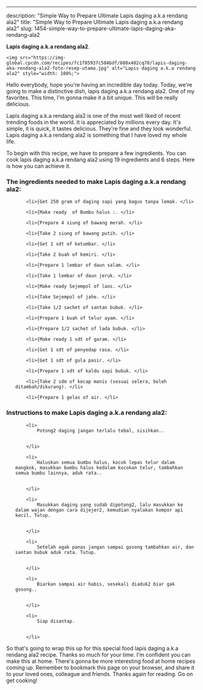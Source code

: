 ---
description: "Simple Way to Prepare Ultimate Lapis daging a.k.a rendang ala2"
title: "Simple Way to Prepare Ultimate Lapis daging a.k.a rendang ala2"
slug: 1454-simple-way-to-prepare-ultimate-lapis-daging-aka-rendang-ala2

<p>
	<strong>Lapis daging a.k.a rendang ala2</strong>. 
	
</p>
<p>
	
	<img src="https://img-global.cpcdn.com/recipes/fc1f85937c504bdf/680x482cq70/lapis-daging-aka-rendang-ala2-foto-resep-utama.jpg" alt="Lapis daging a.k.a rendang ala2" style="width: 100%;">
	
	
</p>
<p>
	Hello everybody, hope you're having an incredible day today. Today, we're going to make a distinctive dish, lapis daging a.k.a rendang ala2. One of my favorites. This time, I'm gonna make it a bit unique. This will be really delicious.
</p>
	
<p>
	Lapis daging a.k.a rendang ala2 is one of the most well liked of recent trending foods in the world. It is appreciated by millions every day. It's simple, it is quick, it tastes delicious. They're fine and they look wonderful. Lapis daging a.k.a rendang ala2 is something that I have loved my whole life.
</p>
<p>
	
</p>

<p>
To begin with this recipe, we have to prepare a few ingredients. You can cook lapis daging a.k.a rendang ala2 using 19 ingredients and 6 steps. Here is how you can achieve it.
</p>

<h3>The ingredients needed to make Lapis daging a.k.a rendang ala2:</h3>

<ol>
	
		<li>{Get 250 gram of daging sapi yang bagus tanpa lemak. </li>
	
		<li>{Make ready  of Bumbu halus :. </li>
	
		<li>{Prepare 4 siung of bawang merah. </li>
	
		<li>{Take 2 siung of bawang putih. </li>
	
		<li>{Get 1 sdt of ketumbar. </li>
	
		<li>{Take 2 buah of kemiri. </li>
	
		<li>{Prepare 1 lembar of daun salam. </li>
	
		<li>{Take 1 lembar of daun jeruk. </li>
	
		<li>{Make ready Sejempol of laos. </li>
	
		<li>{Take Sejempol of jahe. </li>
	
		<li>{Take 1/2 sachet of santan bubuk. </li>
	
		<li>{Prepare 1 buah of telur ayam. </li>
	
		<li>{Prepare 1/2 sachet of lada bubuk. </li>
	
		<li>{Make ready 1 sdt of garam. </li>
	
		<li>{Get 1 sdt of penyedap rasa. </li>
	
		<li>{Get 1 sdt of gula pasir. </li>
	
		<li>{Prepare 1 sdt of kaldu sapi bubuk. </li>
	
		<li>{Take 2 sdm of kecap manis (sesuai selera, boleh ditambah/dikurang). </li>
	
		<li>{Prepare 1 gelas of air. </li>
	
</ol>
<p>
	
</p>

<h3>Instructions to make Lapis daging a.k.a rendang ala2:</h3>

<ol>
	
		<li>
			Potong2 daging jangan terlalu tebal, sisihkan..
			
			
		</li>
	
		<li>
			Haluskan semua bumbu halus, kocok lepas telur dalam mangkok, masukkan bumbu halus kedalam kocokan telur, tambahkan semua bumbu lainnya, aduk rata..
			
			
		</li>
	
		<li>
			Masukkan daging yang sudab dipotong2, lalu masukkan ke dalam wajan dengan cara dijejer2, kemudian nyalakan kompor api kecil. Tutup.
			
			
		</li>
	
		<li>
			Setelah agak panas jangan sampai gosong tambahkan air, dan santan bubuk aduk rata. Tutup.
			
			
		</li>
	
		<li>
			Biarkan sampai air habis, sesekali diaduk2 biar gak gosong..
			
			
		</li>
	
		<li>
			Siap disantap.
			
			
		</li>
	
</ol>

<p>
	
</p>

<p>
	So that's going to wrap this up for this special food lapis daging a.k.a rendang ala2 recipe. Thanks so much for your time. I'm confident you can make this at home. There's gonna be more interesting food at home recipes coming up. Remember to bookmark this page on your browser, and share it to your loved ones, colleague and friends. Thanks again for reading. Go on get cooking!
</p>
